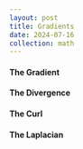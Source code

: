 ```yaml
---
layout: post
title: Gradients
date: 2024-07-16
collection: math
---
```

#### The Gradient

#### The Divergence

#### The Curl

#### The Laplacian